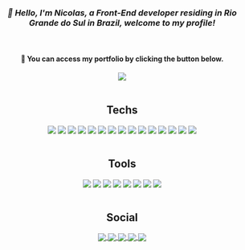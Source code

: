 _<h3 align="center">🎉 Hello, I'm Nicolas, a Front-End developer residing in Rio Grande do Sul in Brazil, welcome to my profile!</h3>_
<br>
<div align="center">
  <h4> 📌 You can access my portfolio by clicking the button below. </h4>
  <a href=https://nicolasecurity.github.io/Portfolio/>
  <img align="center" src="https://img.shields.io/badge/portfolio-1C1C1C?style=for-the-badge&logo=&logoColor=00FFFF"/>
  </a>
</div>
<br>
<div align="center">
  <h2>Techs</h2>
<img align="center" src="https://img.shields.io/badge/HTML-1C1C1C?style=for-the-badge&logo=html5&logoColor=00FFFF"/>

<img align="center" src="https://img.shields.io/badge/css-1C1C1C?style=for-the-badge&logo=css3&logoColor=00FFFF"/>

<img align="center" src="https://img.shields.io/badge/javascript-1C1C1C?style=for-the-badge&logo=javascript&logoColor=00FFFF"/>

<img align="center" src="https://img.shields.io/badge/sass-1C1C1C?style=for-the-badge&logo=sass&logoColor=00FFFF"/>

<img align="center" src="https://img.shields.io/badge/bootstrap-1C1C1C?style=for-the-badge&logo=bootstrap&logoColor=00FFFF"/>

<img align="center" src="https://img.shields.io/badge/node.js-1C1C1C?style=for-the-badge&logo=node.js&logoColor=00FFFF"/>

<img align="center" src="https://img.shields.io/badge/react-1C1C1C?style=for-the-badge&logo=react&logoColor=00FFFF"/>
  
<img align="center" src="https://img.shields.io/badge/jquery-1C1C1C?style=for-the-badge&logo=jquery&logoColor=00FFFF"/>

<img align="center" src="https://img.shields.io/badge/tailwind_css-1C1C1C?style=for-the-badge&logo=tailwindcss&logoColor=00FFFF"/>
  
<img align="center" src="https://img.shields.io/badge/styled_components-1C1C1C?style=for-the-badge&logo=styledcomponents&logoColor=00FFFF"/>

<img align="center" src="https://img.shields.io/badge/router-1C1C1C?style=for-the-badge&logo=react-router&logoColor=00FFFF"/>

<img align="center" src="https://img.shields.io/badge/mysql-1C1C1C?style=for-the-badge&logo=mysql&logoColor=00FFFF"/>

<img align="center" src="https://img.shields.io/badge/next.js-1C1C1C?style=for-the-badge&logo=next.js&logoColor=00FFFF"/>

<img align="center" src="https://img.shields.io/badge/firebase-1C1C1C?style=for-the-badge&logo=firebase&logoColor=00FFFF"/>

<img align="center" src="https://img.shields.io/badge/git-1C1C1C?style=for-the-badge&logo=git&logoColor=00FFFF"/>
</div>
<br>
<div align="center">
<h2> Tools </h2>
<img align="center" src="https://img.shields.io/badge/visual_studio-1C1C1C?style=for-the-badge&logo=visualstudio&logoColor=00FFFF"/>
<img align="center" src="https://img.shields.io/badge/sublime-1C1C1C?style=for-the-badge&logo=sublimetext&logoColor=00FFFF"/>
<img align="center" src="https://img.shields.io/badge/linux-1C1C1C?style=for-the-badge&logo=linux&logoColor=00FFFF"/>
<img align="center" src="https://img.shields.io/badge/kali-1C1C1C?style=for-the-badge&logo=kalilinux&logoColor=00FFFF"/>
<img align="center" src="https://img.shields.io/badge/aws-1C1C1C?style=for-the-badge&logo=amazon&logoColor=00FFFF"/>
<img align="center" src="https://img.shields.io/badge/vercel-1C1C1C?style=for-the-badge&logo=vercel&logoColor=00FFFF"/>
  <img align="center" src="https://img.shields.io/badge/heroku-1C1C1C?style=for-the-badge&logo=heroku&logoColor=00FFFF"/>
    <img align="center" src="https://img.shields.io/badge/replit-1C1C1C?style=for-the-badge&logo=replit&logoColor=00FFFF"/>

</div>

<br>
<h2 align="center">Social</h3>
<p align="center">
  <a href="linkedin.com/in/securityn1colas/">
    <img
      align="center"
      src="https://img.shields.io/badge/linkedin-1C1C1C?style=for-the-badge&logo=linkedin&logoColor=00FFFF"
    />
  </a>
  <a href="https://instagram.com/nicolasecurity/">
    <img
      align="center"
      src="https://img.shields.io/badge/Instagram-1C1C1C?style=for-the-badge&logo=instagram&logoColor=00FFFF"
    />
  </a>
  <a href="https://discordapp.com/users/484088238403878912">
    <img
      align="center"
      src="https://img.shields.io/badge/Discord-1C1C1C?style=for-the-badge&logo=discord&logoColor=00FFFF">
  </a>
  <a href="https://steamcommunity.com/id/satanking">
    <img
         align="center"
         src="https://img.shields.io/badge/Steam-1C1C1C?style=for-the-badge&logo=steam&logoColor=00FFFF"
  </a>
  <a href="https://soundcloud.com/worstxv">
    <img
      align="center"
      src="https://img.shields.io/badge/Soundcloud-1C1C1C?style=for-the-badge&logo=soundcloud&logoColor=00FFFF"
    />
  </a>
</p>
